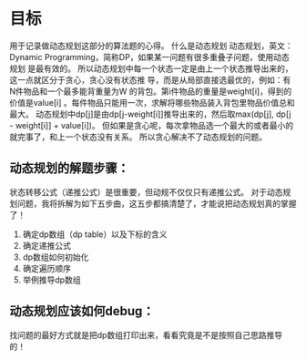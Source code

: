 # 目标
用于记录做动态规划这部分的算法题的心得。
什么是动态规划
动态规划，英⽂：Dynamic Programming，简称DP，如果某⼀问题有很多重叠⼦问题，使⽤动态规划
是最有效的。
所以动态规划中每⼀个状态⼀定是由上⼀个状态推导出来的，这⼀点就区分于贪⼼，贪⼼没有状态推
导，⽽是从局部直接选最优的，例如：有N件物品和⼀个最多能背重量为W 的背包。第i件物品的重量是weight[i]，得到的价值是value[i]
。每件物品只能⽤⼀次，求解将哪些物品装⼊背包⾥物品价值总和最⼤。
动态规划中dp[j]是由dp[j-weight[i]]推导出来的，然后取max(dp[j], dp[j - weight[i]] + value[i])。
但如果是贪⼼呢，每次拿物品选⼀个最⼤的或者最⼩的就完事了，和上⼀个状态没有关系。
所以贪⼼解决不了动态规划的问题。

## 动态规划的解题步骤：
状态转移公式（递推公式）是很重要，但动规不仅仅只有递推公式。
对于动态规划问题，我将拆解为如下五步曲，这五步都搞清楚了，才能说把动态规划真的掌握了！
1. 确定dp数组（dp table）以及下标的含义
2. 确定递推公式
3. dp数组如何初始化
4. 确定遍历顺序
5. 举例推导dp数组

## 动态规划应该如何debug：
找问题的最好⽅式就是把dp数组打印出来，看看究竟是不是按照⾃⼰思路推导的！


